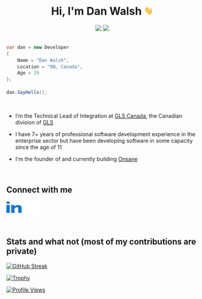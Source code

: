 <h1 align="center">
  Hi, I'm Dan Walsh <img src="https://raw.githubusercontent.com/danjrwalsh/danjrwalsh/main/assets/wave.gif" height="23px" width="24px" />
</h1>

<div align="center">
    <img src="https://forthebadge.com/images/badges/powered-by-coffee.svg" />
    <img src="https://forthebadge.com/images/badges/contains-technical-debt.svg" />
</div>

<br>

```csharp
var dan = new Developer
{
    Name = "Dan Walsh",
    Location = "ON, Canada",
    Age = 29
};

dan.SayHello();
```

<br>

- I’m the Technical Lead of Integration at [GLS Canada](https://gls-canada.com), the Canadian division of [GLS](https://gls-group.com/GROUP)

- I have 7+ years of professional software development experience in the enterprise sector but have been developing software in some capacity since the age of 11

- I'm the founder of and currently building [Onsane](https://onsane.com)

<br>

## Connect with me

<a href="https://www.linkedin.com/in/danjrwalsh/" target="blank"><img src="https://raw.githubusercontent.com/danjrwalsh/danjrwalsh/main/assets/linkedin.svg" alt="LinkedIn" height="30" width="40" /></a> 
 <a href="https://x.com/danjrwalsh" target="blank"><img src="https://raw.githubusercontent.com/danjrwalsh/danjrwalsh/main/assets/x.svg" alt="X" height="30" width="40" /></a>

<br>

## Stats and what not (most of my contributions are private)

[![GitHub Streak](https://streak-stats.demolab.com/?user=danjrwalsh)](https://git.io/streak-stats)

[![Trophy](https://github-profile-trophy.vercel.app/?username=danjrwalsh&theme=nord&no-frame=true&rank=-?&margin-w=5&&margin-h=5)](https://github.com/ryo-ma/github-profile-trophy)

[![Profile Views](https://komarev.com/ghpvc/?username=danjrwalsh&style=flat)](https://github.com/antonkomarev/github-profile-views-counter)
